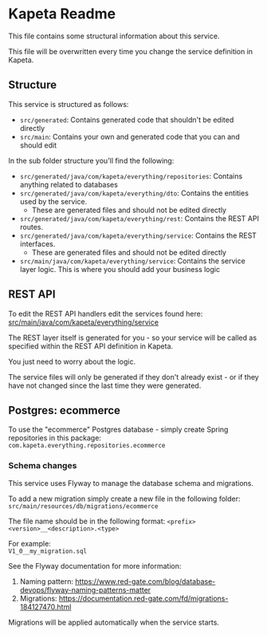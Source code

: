
# Kapeta Readme
This file contains some structural information about this service.

This file will be overwritten every time you change the service definition in Kapeta.

## Structure
This service is structured as follows:
* ```src/generated```: Contains generated code that shouldn't be edited directly
* ```src/main```: Contains your own and generated code that you can and should edit

In the sub folder structure you'll find the following:
* ```src/generated/java/com/kapeta/everything/repositories```: Contains anything related to databases
* ```src/generated/java/com/kapeta/everything/dto```: Contains the entities used by the service.
  * These are generated files and should not be edited directly
* ```src/generated/java/com/kapeta/everything/rest```: Contains the REST API routes.
* ```src/generated/java/com/kapeta/everything/service```: Contains the REST interfaces.
  * These are generated files and should not be edited directly
* ```src/main/java/com/kapeta/everything/service```: Contains the service layer logic. This is where you should add your business logic

## REST API 
To edit the REST API handlers edit the services found here:
[src/main/java/com/kapeta/everything/service](src/main/java/com/kapeta/everything/service/)

The REST layer itself is generated for you - so your service
will be called as specified within the REST API definition in Kapeta.

You just need to worry about the logic.

The service files will only be generated if they don't already exist - or if they have not
changed since the last time they were generated.

## Postgres: ecommerce
To use the "ecommerce" Postgres database - simply create Spring 
repositories in this package:
```com.kapeta.everything.repositories.ecommerce```

### Schema changes
This service uses Flyway to manage the database schema and migrations.

To add a new migration simply create a new file in the following folder:
```src/main/resources/db/migrations/ecommerce```

The file name should be in the following format:
```<prefix><version>__<description>.<type>```

For example:  
```V1_0__my_migration.sql```

See the Flyway documentation for more information:
1. Naming pattern: https://www.red-gate.com/blog/database-devops/flyway-naming-patterns-matter
2. Migrations: https://documentation.red-gate.com/fd/migrations-184127470.html

Migrations will be applied automatically when the service starts.



